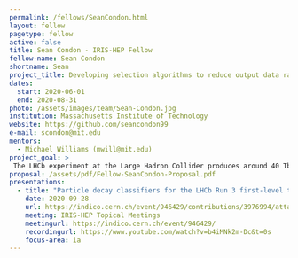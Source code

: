 ```yaml
---
permalink: /fellows/SeanCondon.html
layout: fellow
pagetype: fellow
active: false
title: Sean Condon - IRIS-HEP Fellow
fellow-name: Sean Condon
shortname: Sean
project_title: Developing selection algorithms to reduce output data rate from the Large Hadron Collider
dates:
  start: 2020-06-01
  end: 2020-08-31
photo: /assets/images/team/Sean-Condon.jpg
institution: Massachusetts Institute of Technology
website: https://github.com/seancondon99
e-mail: scondon@mit.edu
mentors:
  - Michael Williams (mwill@mit.edu)
project_goal: >
 The LHCb experiment at the Large Hadron Collider produces around 40 Tbits/s of data while running. The main goal of this project is to develop multivariate algorithms for run 3 of the LHCb experiment to select the interesting parts of this immense amount of data and discard the rest in real-time using only GPUs. To accomplish this, I will develop and evaluate many possible multivariate algorithms to find the best fitted for this task, and then deploy these into the baseline algorithm repository for LHCb run 3.
proposal: /assets/pdf/Fellow-SeanCondon-Proposal.pdf
presentations:
  - title: "Particle decay classifiers for the LHCb Run 3 first-level trigger"
    date: 2020-09-28
    url: https://indico.cern.ch/event/946429/contributions/3976994/attachments/2110462/3550001/Condon_IRIS-HEP.pdf
    meeting: IRIS-HEP Topical Meetings
    meetingurl: https://indico.cern.ch/event/946429/
    recordingurl: https://www.youtube.com/watch?v=b4iMNk2m-Dc&t=0s
    focus-area: ia
---
```

